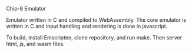 Chip-8 Emulator

Emulator written in C and compiled to WebAssembly. The core emulator is written in C and input handling and rendering is done in javascript.


To build, install Emscripten, clone repository, and run make. Then server html, js, and wasm files. 
